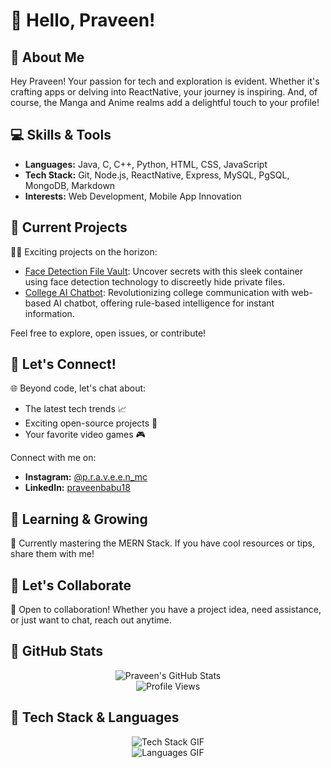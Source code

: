 # 👋 Hello, Praveen!

## 🚀 About Me

Hey Praveen! Your passion for tech and exploration is evident. Whether it's crafting apps or delving into ReactNative, your journey is inspiring. And, of course, the Manga and Anime realms add a delightful touch to your profile!

## 💻 Skills & Tools

- **Languages:** Java, C, C++, Python, HTML, CSS, JavaScript
- **Tech Stack:** Git, Node.js, ReactNative, Express, MySQL, PgSQL, MongoDB, Markdown
- **Interests:** Web Development, Mobile App Innovation

## 🚧 Current Projects

👨‍💻 Exciting projects on the horizon:

- [Face Detection File Vault](https://github.com/Praveen-mc/face-recognition-vault): Uncover secrets with this sleek container using face detection technology to discreetly hide private files.
- [College AI Chatbot](https://github.com/Praveen-mc/ChatBot_Flask): Revolutionizing college communication with web-based AI chatbot, offering rule-based intelligence for instant information.

Feel free to explore, open issues, or contribute!

## 🤔 Let's Connect!

🌐 Beyond code, let's chat about:

- The latest tech trends 📈
- Exciting open-source projects 🚀
- Your favorite video games 🎮

Connect with me on:

- **Instagram:** [@p.r.a.v.e.e.n_mc](https://www.instagram.com/p.r.a.v.e.e.n_mc/)
- **LinkedIn:** [praveenbabu18](https://www.linkedin.com/in/praveenbabu18/)

## 🌱 Learning & Growing

🚀 Currently mastering the MERN Stack. If you have cool resources or tips, share them with me!

## 👥 Let's Collaborate

🤝 Open to collaboration! Whether you have a project idea, need assistance, or just want to chat, reach out anytime.

## 🚀 GitHub Stats

<div align="center">
  <img src="https://github-readme-stats.vercel.app/api?username=Praveen-mc&show_icons=true&theme=radical" alt="Praveen's GitHub Stats">
  <br>
  <img src="https://komarev.com/ghpvc/?username=Praveen-mc" alt="Profile Views">
</div>

## 🔧 Tech Stack & Languages

<div align="center">
  <img src="tech-stack.gif" alt="Tech Stack GIF">
  <br>
  <img src="languages.gif" alt="Languages GIF">
</div>
